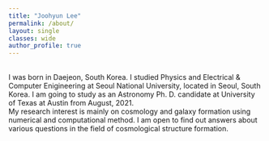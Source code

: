 ```yaml
---
title: "Joohyun Lee"
permalink: /about/
layout: single
classes: wide
author_profile: true
---
```


<br/>
I was born in Daejeon, South Korea. I studied Physics and Electrical & Computer Enigineering at Seoul National University, located in Seoul, South Korea. I am going to study as an Astronomy Ph. D. candidate at University of Texas at Austin from August, 2021.

<br/>
My research interest is mainly on cosmology and galaxy formation using numerical and computational method. I am open to find out answers about various questions in the field of cosmological structure formation.
